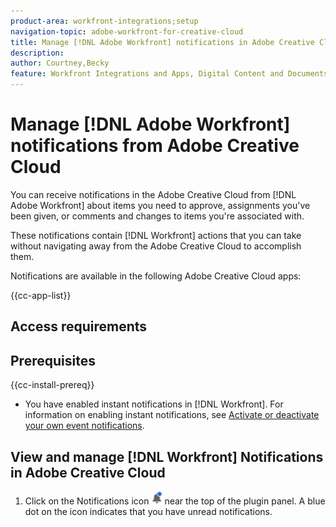 ```yaml
---
product-area: workfront-integrations;setup
navigation-topic: adobe-workfront-for-creative-cloud
title: Manage [!DNL Adobe Workfront] notifications in Adobe Creative Cloud
description: 
author: Courtney,Becky
feature: Workfront Integrations and Apps, Digital Content and Documents
---
```

# Manage [!DNL Adobe Workfront] notifications from Adobe Creative Cloud

You can receive notifications in the Adobe Creative Cloud from [!DNL Adobe Workfront] about items you need to approve, assignments you've been given, or comments and changes to items you're associated with.

These notifications contain [!DNL Workfront] actions that you can take without navigating away from the Adobe Creative Cloud to accomplish them.

Notifications are available in the following Adobe Creative Cloud apps:

{{cc-app-list}}

## Access requirements

<!--insert access requirements here-->

## Prerequisites

{{cc-install-prereq}}

* You have enabled instant notifications in [!DNL Workfront]. For information on enabling instant notifications, see [Activate or deactivate your own event notifications](help\quicksilver\workfront-basics\using-notifications\activate-or-deactivate-your-own-event-notifications.md).

## View and manage [!DNL Workfront] Notifications in Adobe Creative Cloud

1. Click on the Notifications icon ![Notifications icon](assets/cc-plugin-notifications-icon.png) near the top of the plugin panel. A blue dot on the icon indicates that you have unread notifications.



<!--Where is it on the page? Is there any configuration necessary? Any considerations? See similar article about MSTeams.-->

<!--

Available notifications as of Mar 30


M (wanted you to know...) Someone includes me on a directed update / When comment is added on user
UC (wanted you to know.)  When comment is added on user
MT (wanted your team to know...) - would need to add @team
DAA (approved your document)A document approval request is completed
DAH (approved your document with changes)A document approval request is completed
DAR (rejected your document)A document approval request is completed
U (commented on something you did.)
T (commented on an update you're in.)
WIC (commented on your work item.)

-->
